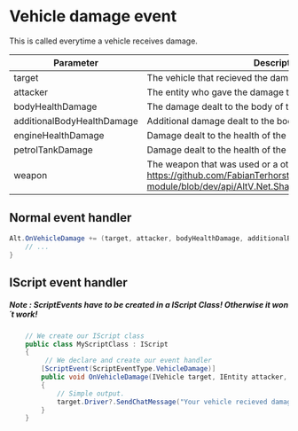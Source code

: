 # Vehicle damage event

This is called everytime a vehicle receives damage.

| Parameter | Description  |
|-----------|--------------|
| target    | The vehicle that recieved the damage |
| attacker  | The entity who gave the damage to the vehicle |
| bodyHealthDamage   | The damage dealt to the body of the vehicle |
| additionalBodyHealthDamage   | Additional damage dealt to the body of the vehicle |
| engineHealthDamage   | Damage dealt to the health of the engine |
| petrolTankDamage   | Damage dealt to the health of the petrol tank |
| weapon    | The weapon that was used or a other reason https://github.com/FabianTerhorst/coreclr-module/blob/dev/api/AltV.Net.Shared/Enums/WeaponModel.cs |

## Normal event handler

```csharp
Alt.OnVehicleDamage += (target, attacker, bodyHealthDamage, additionalBodyHealthDamage, engineHealthDamage, petrolTankDamage, weapon) => {
    // ...
}
```

## IScript event handler

##### Note : ScriptEvents have to be created in a IScript Class! Otherwise it won´t work!

```csharp 
    // We create our IScript class
    public class MyScriptClass : IScript
    {
         // We declare and create our event handler
        [ScriptEvent(ScriptEventType.VehicleDamage)]
        public void OnVehicleDamage(IVehicle target, IEntity attacker, uint bodyHealthDamage, uint additionalBodyHealthDamage, uint engineHealthDamage, uint petrolTankDamage,  uint weapon)
        {
            // Simple output.
            target.Driver?.SendChatMessage("Your vehicle recieved damage.");
        }
    }
```
